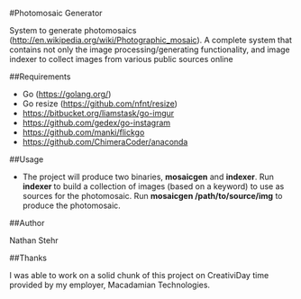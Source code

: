 #Photomosaic Generator

System to generate photomosaics (http://en.wikipedia.org/wiki/Photographic_mosaic).  A complete system that contains not only the image processing/generating functionality,
and image indexer to collect images from various public sources online  

##Requirements
 - Go (https://golang.org/)
 - Go resize (https://github.com/nfnt/resize)
 - https://bitbucket.org/liamstask/go-imgur
 - https://github.com/gedex/go-instagram
 - https://github.com/manki/flickgo
 - https://github.com/ChimeraCoder/anaconda

##Usage
- The project will produce two binaries, **mosaicgen** and **indexer**.  Run **indexer <keyword>** to build a collection of images (based on a keyword) to use as sources for the photomosaic.  Run **mosaicgen /path/to/source/img** to produce the photomosaic.

##Author

Nathan Stehr

##Thanks

I was able to work on a solid chunk of this project on CreativiDay time provided by my employer, Macadamian Technologies.
